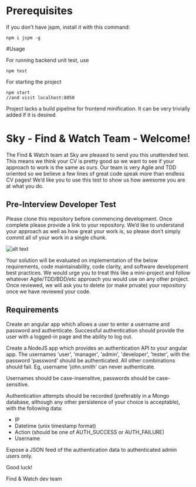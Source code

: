 # Prerequisites

If you don't have jspm, install it with this command:

    npm i jspm -g

#Usage

For running backend unit test, use

    npm test

For starting the project

    npm start
    //and visit localhost:8050

 Project lacks a build pipeline for frontend minification. It can be very trivially added if it is desired.

# Sky - Find & Watch Team - Welcome!

The Find & Watch team at Sky are pleased to send you this unattended test. This means we think your CV is pretty good so we want to see if your approach to work is the same as ours. 
Our team is very Agile and TDD oriented so we believe a few lines of great code speak more than endless CV pages! 
We’d like you to use this test to show us how awesome you are at what you do.

## Pre-Interview Developer Test

Please clone this repository before commencing development. Once complete please provide a link to your repository. We’d like to understand your approach as well as how great your work is, so please don’t simply commit all of your work in a single chunk.

![alt text](https://github.com/sky-guide/angular-node-test/blob/master/it-compiles.png "It Compiles!")


Your solution will be evaluated on implementation of the below requirements, code maintainability, code clarity, and software development best practices. We would urge you to treat this like a mini-project and follow whatever Agile/TDD/BDD/etc approach you would use on any other project.
Once reviewed, we will ask you to delete (or make private) your repository once we have reviewed your code.

## Requirements

Create an angular app which allows a user to enter a username and password and authenticate. Successful authentication should provide the user with a logged-in page and the ability to log out.

Create a NodeJS app which provides an authentication API to your angular app. The usernames 'user', 'manager', 'admin', 'developer', 'tester', with the password 'password' should be authenticated. All other combinations should fail. Eg, username 'john.smith' can never authenticate. 

Usernames should be case-insensitive, passwords should be case-sensitive.

Authentication attempts should be recorded (preferably in a Mongo database, although any other persistence of your choice is acceptable), with the following data:
  *	IP
  *	Datetime (unix timestamp format)
  *	Action (should be one of AUTH_SUCCESS or AUTH_FAILURE)
  *	Username

Expose a JSON feed of the authentication data to authenticated admin users only.


Good luck!

Find & Watch dev team
